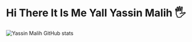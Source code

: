 # Hi There It Is Me Yall Yassin Malih 🖐

![Yassin Malih GitHub stats](https://github-readme-stats.vercel.app/api?username=YassinMalih&show_icons=true&theme=radical)


